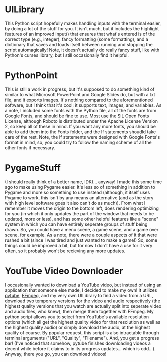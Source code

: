 # UILibrary
This Python script hopefully makes handling inputs with the terminal easier, by doing a lot of the stuff for you. It isn't much, but it includes the highlight features of an improved input() that ensures that what's entered is of the correct type (e.g., integer), fancy formatting (some formatting), and a dictionary that saves and loads itself between running and stopping the script automagically! Note, it doesn't actually do really fancy stuff, like with Python's curses library, but I still occasionally find it helpful.

# PythonPoint
This is still a work in progress, but it's supposed to do something kind of similar to what Microsoft PowerPoint and Google Slides do, but with a txt file, and it exports images. It's nothing compared to the aforementioned software, but I think that it's cool; it supports text, images, and variables. As a note, I included some fonts with the Python file, all of the fonts are from Google Fonts, and should be fine to use. Most use the SIL Open Fonts License, although Roboto is distributed under the Apache License Version 2, so keep all of these in mind. If you want any more fonts, you should be able to add them into the Fonts folder, and the If statements shoudld take care of the rest. Note, the If statements were designed with Google Fonts's format in mind, so, you could try to follow the naming scheme of all the other fonts if necessary.

# PygameStuff
(I should really think of a better name, IDK)... anyway! I made this some time ago to make using Pygame easier. It's less so of something in addition to Pygame and more so something to use instead (although, it itself uses Pygame to work, this isn't by any means an alternative (and as the story with high level software goes it also can't do as much)). From what I remember it moves the origin to the bottom left, does rendering optimizing for you (in which it only updates the part of the window that needs to be updated, more or less), and has some other helpful features like a "scene" system in which you can have entirely seperate groups of stuff being drawn. So, you could have a menu scene, a game scene, and a game over scene, for example. As a note, there were a couple aspects of it that were rushed a bit (since I was tired and just wanted to make a game!) So, some things could be improved a bit, but for now I don't have a use for it very often, so it probably won't be recieving any more updates.

# YouTube Video Downloader
I occasionally wanted to download a YouTube video, but instead of using an application that someone else made, I decided to make my own! It utilizes [pytube](https://pypi.org/project/pytube), [FFmpeg](https://ffmpeg.org), and my very own UILibrary to find a video from a URL, download two temporary versions for the video and audio respectively (the highest quality versions that you watch are actually split into seperate video and audio files, who knew), then merge them together with FFmpeg. My python script allows you to select from YouTube's available resolution options (which all get the highest quality video for that resolution as well as the highest quality audio) or simply download the audio, at the highest quality of course. By popular request, this script is also intractable through terminal arguments ("URL", "Quality", "Filename"). And, you get a progress bar! (I've noticed that somehow, pytube finishes downloading videos a decent while before it claims to in its progress updates... which is odd...). Anyway, there you go, you can download videos!
